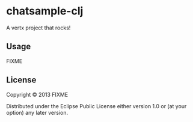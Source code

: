 # chatsample-clj

A vertx project that rocks!

## Usage

FIXME

## License

Copyright © 2013 FIXME

Distributed under the Eclipse Public License either version 1.0 or (at
your option) any later version.
